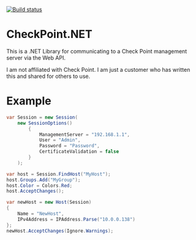 [![Build status](https://ci.appveyor.com/api/projects/status/38sg7mkx3gi6mahl/branch/master?svg=true)](https://ci.appveyor.com/project/tkoopman/checkpoint-net/branch/master)

# CheckPoint.NET
This is a .NET Library for communicating to a Check Point management server via the Web API.

I am not affiliated with Check Point. I am just a customer who has written this and shared for others to use.

# Example
```C#
var Session = new Session(
    new SessionOptions()
		{
			ManagementServer = "192.168.1.1",
			User = "Admin",
			Password = "Password",
			CertificateValidation = false
		}
    );

var host = Session.FindHost("MyHost");
host.Groups.Add("MyGroup");
host.Color = Colors.Red;
host.AcceptChanges();

var newHost = new Host(Session) 
{
	Name = "NewHost",
	IPv4Address = IPAddress.Parse("10.0.0.138")
};
newHost.AcceptChanges(Ignore.Warnings);
```
